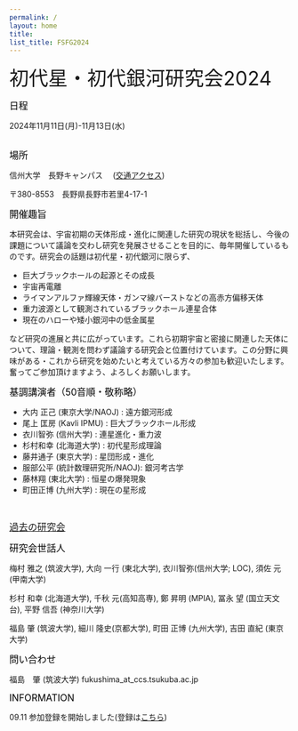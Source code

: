 ```yaml
---
permalink: /
layout: home
title: 
list_title: FSFG2024
---
```

<span style="font-size: 250%;"> 初代星・初代銀河研究会2024 </span>

<span style="font-size: 120%; color: black;">日程 </span> 

2024年11月11日(月)-11月13日(水) 
<br><br>

<span style="font-size: 120%; color: black;">場所 </span> 

信州大学　長野キャンパス 　([交通アクセス](https://www.shinshu-u.ac.jp/access/nagano_technology/))

〒380-8553　長野県長野市若里4-17-1
<br>

<span style="font-size: 120%; color: black;">開催趣旨 </span> 

本研究会は、宇宙初期の天体形成・進化に関連した研究の現状を総括し、今後の課題について議論を交わし研究を発展させることを目的に、毎年開催しているものです。研究会の話題は初代星・初代銀河に限らず、

- 巨大ブラックホールの起源とその成長
- 宇宙再電離
- ライマンアルファ輝線天体・ガンマ線バーストなどの高赤方偏移天体
- 重力波源として観測されているブラックホール連星合体
- 現在のハローや矮小銀河中の低金属星

など研究の進展と共に広がっています。これら初期宇宙と密接に関連した天体について、理論・観測を問わず議論する研究会と位置付けています。この分野に興味がある・これから研究を始めたいと考えている方々の参加も歓迎いたします。奮ってご参加頂けますよう、よろしくお願いします。
<br>

<span style="font-size: 120%; color: black;">基調講演者（50音順・敬称略）</span> 
- 大内 正己 (東京大学/NAOJ)      : 遠方銀河形成
- 尾上 匡房 (Kavli IPMU)         : 巨大ブラックホール形成
- 衣川智弥  (信州大学)           : 連星進化・重力波
- 杉村和幸  (北海道大学)         : 初代星形成理論
- 藤井通子  (東京大学)           : 星団形成・進化
- 服部公平  (統計数理研究所/NAOJ): 銀河考古学
- 藤林翔    (東北大学)           : 恒星の爆発現象
- 町田正博  (九州大学)           : 現在の星形成
<br>

<span style="font-size: 120%; color: black;">[過去の研究会](http://tpweb2.phys.konan-u.ac.jp/~shodai/)</span>
<br>

<span style="font-size: 120%; color: black;">研究会世話人 </span>

梅村 雅之 (筑波大学), 大向 一行 (東北大学), 衣川智弥(信州大学; LOC), 須佐 元 (甲南大学)

杉村 和幸 (北海道大学), 千秋 元(高知高専), 鄭 昇明 (MPIA), 冨永 望 (国立天文台), 平野 信吾 (神奈川大学)

福島 肇 (筑波大学), 細川 隆史(京都大学), 町田 正博 (九州大学), 吉田 直紀 (東京大学)
<br>

<span style="font-size: 120%; color: black;">問い合わせ </span>

福島　肇 (筑波大学)  fukushima_at_ccs.tsukuba.ac.jp
<br>

<span style="font-size: 120%; color: black;">INFORMATION </span>
<br>

09.11 参加登録を開始しました(登録は[こちら](https://docs.google.com/forms/d/e/1FAIpQLScxgiD9PvwE_A2Avn75gvqGE3gPDapgCiGX8tubfbVhWBqT8Q/viewform))
<br><br>



